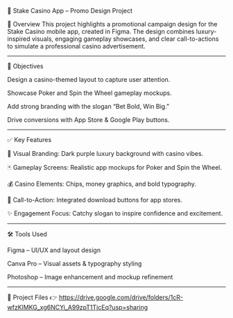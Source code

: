 🎰 Stake Casino App – Promo Design Project

📌 Overview
This project highlights a promotional campaign design for the Stake Casino mobile app, created in Figma. The design combines luxury-inspired visuals, engaging gameplay showcases, and clear call-to-actions to simulate a professional casino advertisement.

---

🎯 Objectives

Design a casino-themed layout to capture user attention.

Showcase Poker and Spin the Wheel gameplay mockups.

Add strong branding with the slogan “Bet Bold, Win Big.”

Drive conversions with App Store & Google Play buttons.

---

✅ Key Features

🎨 Visual Branding: Dark purple luxury background with casino vibes.

🃏 Gameplay Screens: Realistic app mockups for Poker and Spin the Wheel.

💰 Casino Elements: Chips, money graphics, and bold typography.

📱 Call-to-Action: Integrated download buttons for app stores.

✨ Engagement Focus: Catchy slogan to inspire confidence and excitement.

---

🛠️ Tools Used

Figma – UI/UX and layout design

Canva Pro – Visual assets & typography styling

Photoshop – Image enhancement and mockup refinement

---

🔗 Project Files 👉 https://drive.google.com/drive/folders/1cR-wfzKlMKG_xg6NCYi_A99zpT1TjcEq?usp=sharing
